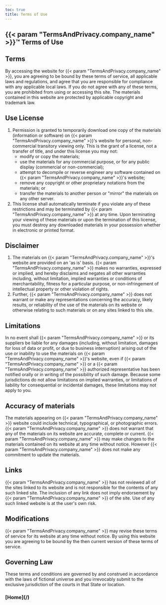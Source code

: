```yaml
---
toc: true
title: Terms of Use
---
```

<h2>

{{< param "TermsAndPrivacy.company_name" >}}&trade;  Terms of Use
</h2>


## Terms

By accessing the website for {{< param "TermsAndPrivacy.company_name" >}}, you are agreeing to be bound by these terms of service, all applicable laws and regulations, and agree that you are responsible for compliance with any applicable local laws. If you do not agree with any of these terms, you are prohibited from using or accessing this site. The materials contained in this website are protected by applicable copyright and trademark law.

## Use License

1.  Permission is granted to temporarily download one copy of the materials (information or software) on {{< param "TermsAndPrivacy.company_name" >}}'s website for personal, non-commercial transitory viewing only. This is the grant of a license, not a transfer of title, and under this license you may not:
    *  modify or copy the materials;
    *  use the materials for any commercial purpose, or for any public display (commercial or non-commercial);
    *  attempt to decompile or reverse engineer any software contained on {{< param "TermsAndPrivacy.company_name" >}}'s website;
    *  remove any copyright or other proprietary notations from the materials; or
    *  transfer the materials to another person or "mirror" the materials on any other server.
2.  This license shall automatically terminate if you violate any of these restrictions and may be terminated by {{< param "TermsAndPrivacy.company_name" >}} at any time. Upon terminating your viewing of these materials or upon the termination of this license, you must destroy any downloaded materials in your possession whether in electronic or printed format.

## Disclaimer

1.  The materials on {{< param "TermsAndPrivacy.company_name" >}}'s website are provided on an 'as is' basis. {{< param "TermsAndPrivacy.company_name" >}} makes no warranties, expressed or implied, and hereby disclaims and negates all other warranties including, without limitation, implied warranties or conditions of merchantability, fitness for a particular purpose, or non-infringement of intellectual property or other violation of rights.
2.  Further, {{< param "TermsAndPrivacy.company_name" >}} does not warrant or make any representations concerning the accuracy, likely results, or reliability of the use of the materials on its website or otherwise relating to such materials or on any sites linked to this site.

## Limitations

In no event shall {{< param "TermsAndPrivacy.company_name" >}} or its suppliers be liable for any damages (including, without limitation, damages for loss of data or profit, or due to business interruption) arising out of the use or inability to use the materials on {{< param "TermsAndPrivacy.company_name" >}}'s website, even if {{< param "TermsAndPrivacy.company_name" >}} or a {{< param "TermsAndPrivacy.company_name" >}} authorized representative has been notified orally or in writing of the possibility of such damage. Because some jurisdictions do not allow limitations on implied warranties, or limitations of liability for consequential or incidental damages, these limitations may not apply to you.

## Accuracy of materials

The materials appearing on {{< param "TermsAndPrivacy.company_name" >}} website could include technical, typographical, or photographic errors. {{< param "TermsAndPrivacy.company_name" >}} does not warrant that any of the materials on its website are accurate, complete or current. {{< param "TermsAndPrivacy.company_name" >}} may make changes to the materials contained on its website at any time without notice. However {{< param "TermsAndPrivacy.company_name" >}} does not make any commitment to update the materials.

## Links

{{< param "TermsAndPrivacy.company_name" >}} has not reviewed all of the sites linked to its website and is not responsible for the contents of any such linked site. The inclusion of any link does not imply endorsement by {{< param "TermsAndPrivacy.company_name" >}} of the site. Use of any such linked website is at the user's own risk.

## Modifications

{{< param "TermsAndPrivacy.company_name" >}} may revise these terms of service for its website at any time without notice. By using this website you are agreeing to be bound by the then current version of these terms of service.

## Governing Law

These terms and conditions are governed by and construed in accordance with the laws of fictional universe and you irrevocably submit to the exclusive jurisdiction of the courts in that State or location.

<h3>
[Home](/)
</h3>
